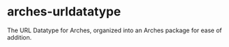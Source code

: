 # arches-urldatatype
The URL Datatype for Arches, organized into an Arches package for ease of addition.
